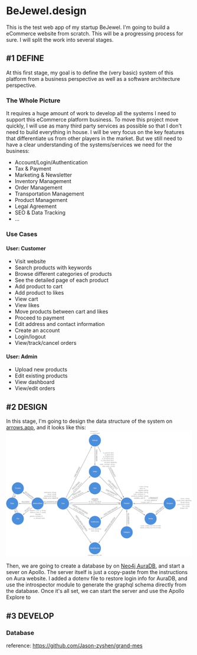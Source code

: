 # BeJewel.design

This is the test web app of my startup BeJewel. I'm going to build a eCommerce website from scratch. This will be a progressing process for sure. I will split the work into several stages.

## #1 DEFINE

At this first stage, my goal is to define the (very basic) system of this platform from a business perspective as well as a software architecture perspective.

### The Whole Picture

It requires a huge amount of work to develop all the systems I need to support this eCommerce platform business. To move this project move quickly, I will use as many third party services as possible so that I don't need to build everything in house. I will be very focus on the key features that differentiate us from other players in the market. But we still need to have a clear understanding of the systems/services we need for the business:

- Account/Login/Authentication
- Tax & Payment
- Marketing & Newsletter
- Inventory Management
- Order Management
- Transportation Management
- Product Management
- Legal Agreement
- SEO & Data Tracking
- ...

### Use Cases

#### User: Customer

- Visit website
- Search products with keywords
- Browse different categories of products
- See the detailed page of each product
- Add product to cart
- Add product to likes
- View cart
- View likes
- Move products between cart and likes
- Proceed to payment
- Edit address and contact information
- Create an account
- Login/logout
- View/track/cancel orders

#### User: Admin

- Upload new products
- Edit existing products
- View dashboard
- View/edit orders

## #2 DESIGN

In this stage, I'm going to design the data structure of the system on [arrows.app](https://arrows.app/#/googledrive/ids=1WEcj3gSbti6DKPE3BMByYuCvrk4o-wDN), and it looks like this:
![Data Structure](Data%20Structure.png)

Then, we are going to create a database by on [Neo4j AuraDB](https://console.neo4j.io/), and start a sever on Apollo. The server itself is just a copy-paste from the instructions on Aura website. I added a dotenv file to restore login info for AuraDB, and use the introspector module to generate the graphql schema directly from the database. Once it's all set, we can start the server and use the Apollo Explore to 

## #3 DEVELOP

### Database

reference: https://github.com/Jason-zyshen/grand-mes
